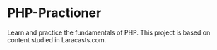 # PHP-Practioner

Learn and practice the fundamentals of PHP.
This project is based on content studied in Laracasts.com.
